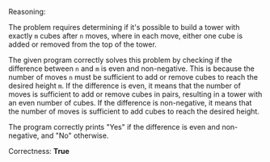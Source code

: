 Reasoning:

The problem requires determining if it's possible to build a tower with exactly `m` cubes after `n` moves, where in each move, either one cube is added or removed from the top of the tower.

The given program correctly solves this problem by checking if the difference between `n` and `m` is even and non-negative. This is because the number of moves `n` must be sufficient to add or remove cubes to reach the desired height `m`. If the difference is even, it means that the number of moves is sufficient to add or remove cubes in pairs, resulting in a tower with an even number of cubes. If the difference is non-negative, it means that the number of moves is sufficient to add cubes to reach the desired height.

The program correctly prints "Yes" if the difference is even and non-negative, and "No" otherwise.

Correctness: **True**